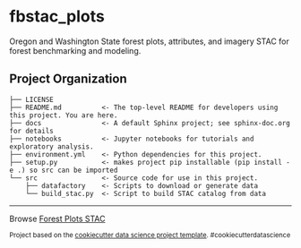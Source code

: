 fbstac_plots
==============================

Oregon and Washington State forest plots, attributes, and imagery STAC for forest benchmarking and modeling.

Project Organization
------------

    ├── LICENSE
    ├── README.md          <- The top-level README for developers using this project. You are here.
    ├── docs               <- A default Sphinx project; see sphinx-doc.org for details
    ├── notebooks          <- Jupyter notebooks for tutorials and exploratory analysis.
    ├── environment.yml    <- Python dependencies for this project.
    ├── setup.py           <- makes project pip installable (pip install -e .) so src can be imported
    └── src                <- Source code for use in this project.
        ├── datafactory    <- Scripts to download or generate data
        └── build_stac.py  <- Script to build STAC catalog from data

------------

Browse [Forest Plots STAC](https://radiantearth.github.io/stac-browser/#/external/fbstac-stands.s3.amazonaws.com/plots/catalog/catalog.json)

<p><small>Project based on the <a target="_blank" href="https://drivendata.github.io/cookiecutter-data-science/">cookiecutter data science project template</a>. #cookiecutterdatascience</small></p>
